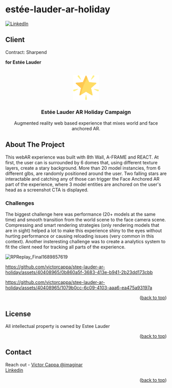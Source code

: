 # estée-lauder-ar-holiday

<div id="top"></div>

[![LinkedIn][linkedin-shield]][linkedin-url]

<h2>Client</h2>
<p>Contract: Sharpend</p>
<p><b>for Estée Lauder</b></p>


<!-- PROJECT LOGO -->
 

<br />
<div align="center">
  <a href="https://github.com/victorcappa/stee-lauder-ar-holiday">
    <img src="logo.png" alt="Logo" width="80" height="80">
  </a>

<h3 align="center">Estée Lauder AR Holiday Campaign</h3>

  <p align="center">
Augmented reality web based experience that mixes world and face anchored AR.
  </p>
 
</div>



<!-- ABOUT THE PROJECT -->
## About The Project

 
<p align="left">
 <p> This webAR experience was built with 8th Wall, A-FRAME and REACT. At first, the user can is surrounded by 6 domes that, using different texture layers, create a stary background. More than 20 model instancies, from 6 different glbs, are randomly positioned around the user. Two falling stars are interactable and catching any of those can trigger the Face Anchored AR part of the experience, where 3 model entities are anchored on the user's head as a screenshot CTA is displayed.</p>
 
  <h3>Challenges</h3
   <p>
The biggest challenge here was performance (20+ models at the same time) and smooth transition from the world scene to the face camera scene. Compressing and smart rendering strategies (only rendering models that are in sight) helped a lot to make this experience shiny to the eyes without hurting performance or causing reloading issues (very common in this context). Another insteresting challenge was to create a analytics system to fit the client need for tracking all parts of the experience.
   </p>

  
 ![RPReplay_Final1689857619](https://github.com/victorcappa/stee-lauder-ar-holiday/assets/40408965/a5bdfbc2-bbaf-4881-9510-325eccf5e260)

 

https://github.com/victorcappa/stee-lauder-ar-holiday/assets/40408965/0b860a5f-3683-413e-b941-2b23dd173cbb



https://github.com/victorcappa/stee-lauder-ar-holiday/assets/40408965/1079b0cc-6c09-4103-aaa6-ea475a93197a


</p>


<p align="right">(<a href="#top">back to top</a>)</p>


<!-- LICENSE -->
## License

All intellectual property is owned by Estee Lauder

<p align="right">(<a href="#top">back to top</a>)</p>


<!-- CONTACT -->
## Contact

Reach out - <a href = "mailto: victorcappa@imaginar.dev">Victor Cappa @imaginar</a>
<br>
<a href="https://www.linkedin.com/in/victor-cappa-50839788/">Linkedin</a>

<p align="right">(<a href="#top">back to top</a>)</p>

[linkedin-shield]: https://img.shields.io/badge/-LinkedIn-black.svg?style=for-the-badge&logo=linkedin&colorB=555
[linkedin-url]: https://www.linkedin.com/in/victor-cappa-50839788/
